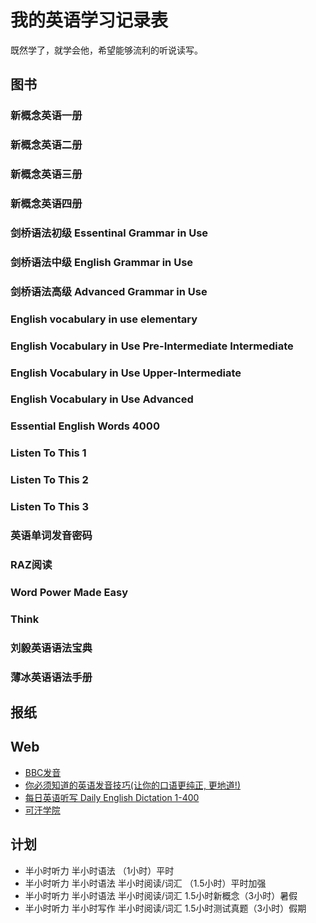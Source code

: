 # 我的英语学习记录表
既然学了，就学会他，希望能够流利的听说读写。

## 图书
### 新概念英语一册 
### 新概念英语二册
### 新概念英语三册
### 新概念英语四册

### 剑桥语法初级 Essentinal Grammar in Use
### 剑桥语法中级 English Grammar in Use 
### 剑桥语法高级 Advanced Grammar in Use 

### English vocabulary in use elementary
### English Vocabulary in Use Pre-Intermediate Intermediate
### English Vocabulary in Use Upper-Intermediate
### English Vocabulary in Use Advanced

### Essential English Words 4000

### Listen To This 1
### Listen To This 2
### Listen To This 3

### 英语单词发音密码

### RAZ阅读

### Word Power Made Easy

### Think

### 刘毅英语语法宝典
### 薄冰英语语法手册

## 报纸

## Web

* [BBC发音](https://www.bilibili.com/video/BV1Y4411M7Ac?)
* [你必须知道的英语发音技巧(让你的口语更纯正, 更地道!)](https://www.bilibili.com/video/BV1SZ4y1K7Lr)
* [每日英语听写 Daily English Dictation 1-400](https://www.bilibili.com/video/BV1U7411a7xG)
* [可汗学院](https://www.khanacademy.org)

## 计划
* 半小时听力 半小时语法 （1小时）平时
* 半小时听力 半小时语法 半小时阅读/词汇 （1.5小时）平时加强
* 半小时听力 半小时语法 半小时阅读/词汇 1.5小时新概念（3小时）暑假
* 半小时听力 半小时写作 半小时阅读/词汇 1.5小时测试真题（3小时）假期